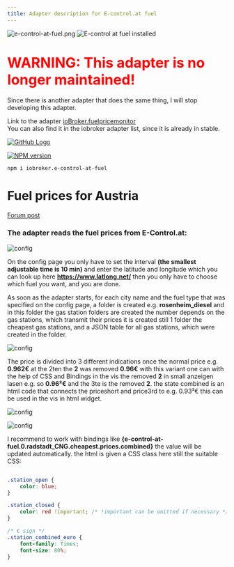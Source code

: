 ```yaml
---
title: Adapter description for E-control.at fuel
---
```

<img class="image" src="/images/media/e-control-at-fuel/e-control-at-fuel.png#center" alt="e-control-at-fuel.png" title="E-control at fuel" />
<img src="https://iobroker.live/badges/e-control-at-fuel-installed.svg#center#install" alt="E-control at fuel installed" title="E-control at fuel installed" />

# <span style="color:red;font-size:2rem">WARNING: This adapter is no longer maintained!</span>
Since there is another adapter that does the same thing, I will stop developing this adapter.

Link to the adapter [ioBroker.fuelpricemonitor](https://github.com/HGlab01/ioBroker.fuelpricemonitor) <br/>
You can also find it in the iobroker adapter list, since it is already in stable.


[![GitHub Logo](/images/GitHub.png#icons)](https://github.com/xXBJXx/ioBroker.e-control-at-fuel)

[![NPM version](https://img.shields.io/npm/v/iobroker.e-control-at-fuel.svg?logo=npm#NPM)](https://www.npmjs.com/package/iobroker.e-control-at-fuel)
``` shell
npm i iobroker.e-control-at-fuel
```

# Fuel prices for Austria

[Forum post](https://forum.iobroker.net/topic/33033/e-control-at-fuel-kraftstoffpreise-f%C3%BCr-%C3%B6sterreich)

### The adapter reads the fuel prices from E-Control.at:

![config](/images/media/e-control-at-fuel/config.png)

On the config page you only have to set the interval **(the smallest adjustable time is 10 min)** and enter the latitude 
and longitude which you can look up here **https://www.latlong.net/** then you only have to choose which fuel you want, 
and you are done.

As soon as the adapter starts, for each city name and the fuel type that was specified on the config page,
a folder is created e.g. **rosenheim_diesel** and in this folder the gas station folders are created the number
depends on the gas stations, which transmit their prices it is created still 1 folder the cheapest gas stations,
and a JSON table for all gas stations, which were created in the folder.

![config](/images/media/e-control-at-fuel/object.png)

The price is divided into 3 different indications once the normal price e.g. **0.962€** at the 2ten the **2** was removed **0.96€** with this variant one can with the 
help of CSS and Bindings in the vis the removed **2** in small anzeigen lasen e.g. so **0.96²€** and the 3te is the removed **2**.
the state combined is an html code that connects the priceshort and price3rd to e.g. 0.93³€ this can be used in the vis in html widget.

![config](/images/media/e-control-at-fuel/price.png)

![config](/images/media/e-control-at-fuel/html-widget.png)

I recommend to work with bindings like **{e-control-at-fuel.0.radstadt_CNG.cheapest.prices.combined}** the value will be updated automatically.
the html is given a CSS class here still the suitable CSS:

``` css

.station_open {
    color: blue;
}

.station_closed {
    color: red !important; /* !important can be omitted if necessary */
}

/* € sign */
.station_combined_euro {
    font-family: Times;
    font-size: 80%;
}

```